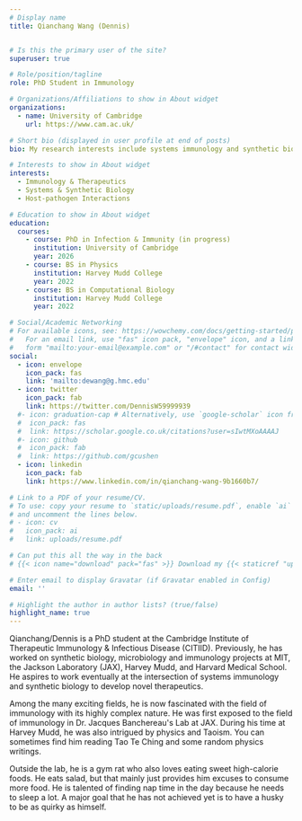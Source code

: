```yaml
---
# Display name
title: Qianchang Wang (Dennis)


# Is this the primary user of the site?
superuser: true

# Role/position/tagline
role: PhD Student in Immunology

# Organizations/Affiliations to show in About widget
organizations:
  - name: University of Cambridge
    url: https://www.cam.ac.uk/

# Short bio (displayed in user profile at end of posts)
bio: My research interests include systems immunology and synthetic biology, with a focus on host-pathogen interactions and therapeutics.

# Interests to show in About widget
interests:
  - Immunology & Therapeutics
  - Systems & Synthetic Biology
  - Host-pathogen Interactions

# Education to show in About widget
education:
  courses:
    - course: PhD in Infection & Immunity (in progress)
      institution: University of Cambridge
      year: 2026
    - course: BS in Physics
      institution: Harvey Mudd College
      year: 2022
    - course: BS in Computational Biology
      institution: Harvey Mudd College
      year: 2022

# Social/Academic Networking
# For available icons, see: https://wowchemy.com/docs/getting-started/page-builder/#icons
#   For an email link, use "fas" icon pack, "envelope" icon, and a link in the
#   form "mailto:your-email@example.com" or "/#contact" for contact widget.
social:
  - icon: envelope
    icon_pack: fas
    link: 'mailto:dewang@g.hmc.edu'
  - icon: twitter
    icon_pack: fab
    link: https://twitter.com/DennisW59999939
  #- icon: graduation-cap # Alternatively, use `google-scholar` icon from `ai` icon pack
  #  icon_pack: fas
  #  link: https://scholar.google.co.uk/citations?user=sIwtMXoAAAAJ
  #- icon: github
  #  icon_pack: fab
  #  link: https://github.com/gcushen
  - icon: linkedin
    icon_pack: fab
    link: https://www.linkedin.com/in/qianchang-wang-9b1660b7/

# Link to a PDF of your resume/CV.
# To use: copy your resume to `static/uploads/resume.pdf`, enable `ai` icons in `params.toml`,
# and uncomment the lines below.
# - icon: cv
#   icon_pack: ai
#   link: uploads/resume.pdf

# Can put this all the way in the back
# {{< icon name="download" pack="fas" >}} Download my {{< staticref "uploads/demo_resume.pdf" "newtab" >}}resumé{{< /staticref >}}.

# Enter email to display Gravatar (if Gravatar enabled in Config)
email: ''

# Highlight the author in author lists? (true/false)
highlight_name: true
---
```


Qianchang/Dennis is a PhD student at the Cambridge Institute of Therapeutic Immunology & Infectious Disease (CITIID). Previously, he has worked on synthetic biology, microbiology and immunology projects at MIT, the Jackson Laboratory (JAX), Harvey Mudd, and Harvard Medical School. He aspires to work eventually at the intersection of systems immunology and synthetic biology to develop novel therapeutics.

Among the many exciting fields, he is now fascinated with the field of immunology with its highly complex nature. He was first exposed to the field of immunology in Dr. Jacques Banchereau's Lab at JAX. During his time at Harvey Mudd, he was also intrigued by physics and Taoism. You can sometimes find him reading Tao Te Ching and some random physics writings.

Outside the lab, he is a gym rat who also loves eating sweet high-calorie foods. He eats salad, but that mainly just provides him excuses to consume more food. He is talented of finding nap time in the day because he needs to sleep a lot. A major goal that he has not achieved yet is to have a husky to be as quirky as himself.


